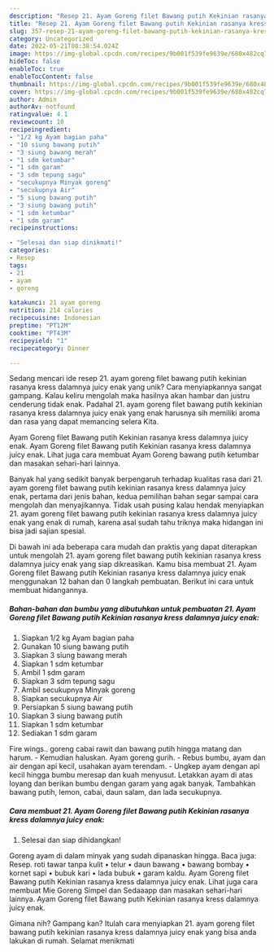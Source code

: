```yaml
---
description: "Resep 21. Ayam Goreng filet Bawang putih Kekinian rasanya kress dalamnya juicy enak yang Mantap"
title: "Resep 21. Ayam Goreng filet Bawang putih Kekinian rasanya kress dalamnya juicy enak yang Mantap"
slug: 357-resep-21-ayam-goreng-filet-bawang-putih-kekinian-rasanya-kress-dalamnya-juicy-enak-yang-mantap
category: Uncategorized
date: 2022-05-21T08:38:54.024Z
image: https://img-global.cpcdn.com/recipes/9b001f539fe9639e/680x482cq70/21-ayam-goreng-filet-bawang-putih-kekinian-rasanya-kress-dalamnya-juicy-enak-foto-resep-utama.jpg
hideToc: false
enableToc: true
enableTocContent: false
thumbnail: https://img-global.cpcdn.com/recipes/9b001f539fe9639e/680x482cq70/21-ayam-goreng-filet-bawang-putih-kekinian-rasanya-kress-dalamnya-juicy-enak-foto-resep-utama.jpg
cover: https://img-global.cpcdn.com/recipes/9b001f539fe9639e/680x482cq70/21-ayam-goreng-filet-bawang-putih-kekinian-rasanya-kress-dalamnya-juicy-enak-foto-resep-utama.jpg
author: Admin
authorAv: notfound
ratingvalue: 4.1
reviewcount: 10
recipeingredient:
- "1/2 kg Ayam bagian paha"
- "10 siung bawang putih"
- "3 siung bawang merah"
- "1 sdm ketumbar"
- "1 sdm garam"
- "3 sdm tepung sagu"
- "secukupnya Minyak goreng"
- "secukupnya Air"
- "5 siung bawang putih"
- "3 siung bawang putih"
- "1 sdm ketumbar"
- "1 sdm garam"
recipeinstructions:

- "Selesai dan siap dinikmati!"
categories:
- Resep
tags:
- 21
- ayam
- goreng

katakunci: 21 ayam goreng 
nutrition: 214 calories
recipecuisine: Indonesian
preptime: "PT12M"
cooktime: "PT43M"
recipeyield: "1"
recipecategory: Dinner

---
```





Sedang mencari ide resep 21. ayam goreng filet bawang putih kekinian rasanya kress dalamnya juicy enak yang unik? Cara menyiapkannya sangat gampang. Kalau keliru mengolah maka hasilnya akan hambar dan justru cenderung tidak enak. Padahal 21. ayam goreng filet bawang putih kekinian rasanya kress dalamnya juicy enak yang enak harusnya sih memiliki aroma dan rasa yang dapat memancing selera Kita.





Ayam Goreng filet Bawang putih Kekinian rasanya kress dalamnya juicy enak. Ayam Goreng filet Bawang putih Kekinian rasanya kress dalamnya juicy enak. Lihat juga cara membuat Ayam Goreng bawang putih ketumbar dan masakan sehari-hari lainnya.

Banyak hal yang sedikit banyak berpengaruh terhadap kualitas rasa dari 21. ayam goreng filet bawang putih kekinian rasanya kress dalamnya juicy enak, pertama dari jenis bahan, kedua pemilihan bahan segar sampai cara mengolah dan menyajikannya. Tidak usah pusing kalau hendak menyiapkan 21. ayam goreng filet bawang putih kekinian rasanya kress dalamnya juicy enak yang enak di rumah, karena asal sudah tahu triknya maka hidangan ini bisa jadi sajian spesial.






Di bawah ini ada beberapa cara mudah dan praktis yang dapat diterapkan untuk mengolah 21. ayam goreng filet bawang putih kekinian rasanya kress dalamnya juicy enak yang siap dikreasikan. Kamu bisa membuat 21. Ayam Goreng filet Bawang putih Kekinian rasanya kress dalamnya juicy enak menggunakan 12 bahan dan 0 langkah pembuatan. Berikut ini cara untuk membuat hidangannya.

<!--inarticleads1-->

##### Bahan-bahan dan bumbu yang dibutuhkan untuk pembuatan 21. Ayam Goreng filet Bawang putih Kekinian rasanya kress dalamnya juicy enak:

1. Siapkan 1/2 kg Ayam bagian paha
1. Gunakan 10 siung bawang putih
1. Siapkan 3 siung bawang merah
1. Siapkan 1 sdm ketumbar
1. Ambil 1 sdm garam
1. Siapkan 3 sdm tepung sagu
1. Ambil secukupnya Minyak goreng
1. Siapkan secukupnya Air
1. Persiapkan 5 siung bawang putih
1. Siapkan 3 siung bawang putih
1. Siapkan 1 sdm ketumbar
1. Sediakan 1 sdm garam


Fire wings.. goreng cabai rawit dan bawang putih hingga matang dan harum. - Kemudian haluskan. Ayam goreng gurih. - Rebus bumbu, ayam dan air dengan api kecil, usahakan ayam terendam. - Ungkep ayam dengan api kecil hingga bumbu meresap dan kuah menyusut. Letakkan ayam di atas loyang dan berikan bumbu dengan garam yang agak banyak. Tambahkan bawang putih, lemon, cabai, daun salam, dan lada secukupnya. 

<!--inarticleads2-->

##### Cara membuat 21. Ayam Goreng filet Bawang putih Kekinian rasanya kress dalamnya juicy enak:


1. Selesai dan siap dihidangkan!

Goreng ayam di dalam minyak yang sudah dipanaskan hingga. Baca juga: Resep. roti tawar tanpa kulit • telur • daun bawang • bawang bombay • kornet sapi • bubuk kari • lada bubuk • garam kaldu. Ayam Goreng filet Bawang putih Kekinian rasanya kress dalamnya juicy enak. Lihat juga cara membuat Mie Goreng Simpel dan Sedaaapp dan masakan sehari-hari lainnya. Ayam Goreng filet Bawang putih Kekinian rasanya kress dalamnya juicy enak. 

Gimana nih? Gampang kan? Itulah cara menyiapkan 21. ayam goreng filet bawang putih kekinian rasanya kress dalamnya juicy enak yang bisa anda lakukan di rumah. Selamat menikmati
